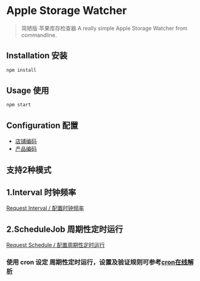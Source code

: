 # Apple Storage Watcher

> 简陋版 苹果库存检查器
> A really simple Apple Storage Watcher from commandline.

## Installation 安装

```bash
npm install
```

## Usage 使用

```bash
npm start
```

## Configuration 配置

- [店铺编码](db/stores.md)
- [产品编码](db/models.md)

## 支持2种模式
## 1.Interval 时钟频率

[Request Interval / 配置时钟频率](src/index.js#L64)

## 2.ScheduleJob 周期性定时运行
[Request Schedule / 配置周期性定时运行](src/index.js#L150)

### 使用 cron 设定 周期性定时运行，设置及验证规则可参考[cron在线解析](https://cron.qqe2.com/)